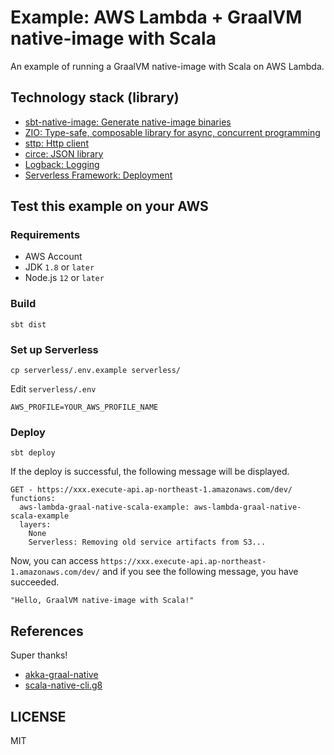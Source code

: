 # Example: AWS Lambda + GraalVM native-image with Scala

An example of running a GraalVM native-image with Scala on AWS Lambda.

## Technology stack (library)

- [sbt-native-image: Generate native-image binaries](https://github.com/scalameta/sbt-native-image)
- [ZIO: Type-safe, composable library for async, concurrent programming](https://github.com/zio/zio)
- [sttp: Http client](https://github.com/softwaremill/sttp)
- [circe: JSON library](https://github.com/circe/circe)
- [Logback: Logging](https://github.com/qos-ch/logback)
- [Serverless Framework: Deployment](https://github.com/serverless/serverless)

## Test this example on your AWS

### Requirements

- AWS Account
- JDK `1.8` or `later`
- Node.js `12` or `later`

### Build

    sbt dist

### Set up Serverless

    cp serverless/.env.example serverless/

Edit `serverless/.env`

```
AWS_PROFILE=YOUR_AWS_PROFILE_NAME
```

### Deploy

    sbt deploy

If the deploy is successful, the following message will be displayed.

```
GET - https://xxx.execute-api.ap-northeast-1.amazonaws.com/dev/
functions:
  aws-lambda-graal-native-scala-example: aws-lambda-graal-native-scala-example
  layers:
    None
    Serverless: Removing old service artifacts from S3...
```

Now, you can access `https://xxx.execute-api.ap-northeast-1.amazonaws.com/dev/`
and if you see the following message, you have succeeded.

```
"Hello, GraalVM native-image with Scala!"
```

## References

Super thanks!

- [akka-graal-native](https://github.com/vmencik/akka-graal-native)
- [scala-native-cli.g8](https://github.com/takezoe/scala-native-cli.g8)

## LICENSE

MIT
